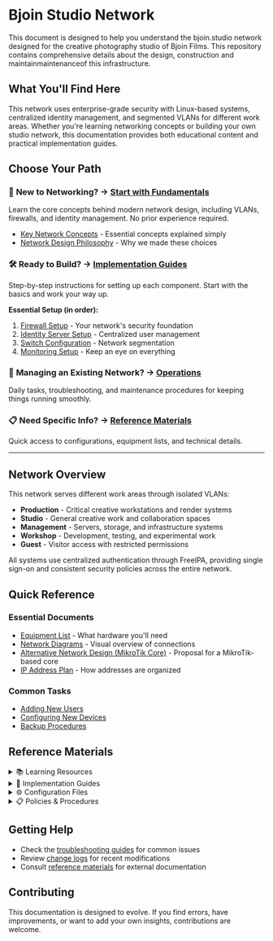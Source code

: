 # Bjoin Studio Network

This document is designed to help you understand the bjoin.studio network designed for the creative photography studio of Bjoin Films. This repository contains comprehensive details about the design, construction and maintainmaintenanceof this infrastructure.

## What You'll Find Here

This network uses enterprise-grade security with Linux-based systems, centralized identity management, and segmented VLANs for different work areas. Whether you're learning networking concepts or building your own studio network, this documentation provides both educational content and practical implementation guides.

## Choose Your Path

### 🎯 **New to Networking?** → [Start with Fundamentals](3-learning/)
Learn the core concepts behind modern network design, including VLANs, firewalls, and identity management. No prior experience required.

- [Key Network Concepts](3-learning/key-concepts.md) - Essential concepts explained simply
- [Network Design Philosophy](4-insights/network-design-considerations.md) - Why we made these choices

### 🛠️ **Ready to Build?** → [Implementation Guides](8-deployment/)
Step-by-step instructions for setting up each component. Start with the basics and work your way up.

**Essential Setup (in order):**
1. [Firewall Setup](8-deployment/opnsense-initial-setup-guide.md) - Your network's security foundation
2. [Identity Server Setup](8-deployment/freeipa-server-setup-guide.md) - Centralized user management
3. [Switch Configuration](8-deployment/netgear-gs108ev4-switch-vlan-configuration.md) - Network segmentation
4. [Monitoring Setup](8-deployment/network-monitoring-setup.md) - Keep an eye on everything

### 🔧 **Managing an Existing Network?** → [Operations](9-maintenance/)
Daily tasks, troubleshooting, and maintenance procedures for keeping things running smoothly.

### 📋 **Need Specific Info?** → [Reference Materials](#reference-materials)
Quick access to configurations, equipment lists, and technical details.

---

## Network Overview

This network serves different work areas through isolated VLANs:
- **Production** - Critical creative workstations and render systems
- **Studio** - General creative work and collaboration spaces  
- **Management** - Servers, storage, and infrastructure systems
- **Workshop** - Development, testing, and experimental work
- **Guest** - Visitor access with restricted permissions

All systems use centralized authentication through FreeIPA, providing single sign-on and consistent security policies across the entire network.

## Quick Reference

### Essential Documents
- [Equipment List](2-equipment-list/equipment-list.md) - What hardware you'll need
- [Network Diagrams](5-physical-layout/) - Visual overview of connections
- [Alternative Network Design (MikroTik Core)](docs/architecture/mikrotik-core-design.md) - Proposal for a MikroTik-based core
- [IP Address Plan](6-configuration/ip-address-management.md) - How addresses are organized

### Common Tasks
- [Adding New Users](8-deployment/freeipa-user-group-management.md)
- [Configuring New Devices](8-deployment/server-onboarding.md)
- [Backup Procedures](9-maintenance/backup-and-recovery-plan.md)

## Reference Materials

<details>
<summary>📚 Learning Resources</summary>

- [Key Concepts](3-learning/key-concepts.md)
- [Device Optimization](3-learning/network-device-role-optimization.md)
- [Design Insights](4-insights/)
- [ZFS and FreeIPA Best Practices](4-insights/freeipa-and-zfs-insights.md)

</details>

<details>
<summary>🔧 Implementation Guides</summary>

**Core Infrastructure:**
- [Firewall Configuration](8-deployment/opnsense-initial-setup-guide.md)
- [Identity Management](8-deployment/freeipa-server-setup-guide.md)
- [Virtualization Platform](8-deployment/proxmox-host-setup-guide.md)
- [Storage System](8-deployment/truenas-server-setup-guide.md)

**Network Devices:**
- [Cisco Switch Setup](8-deployment/cisco-nexus-9236c-initial-setup.md)
- [Managed Switch Config](8-deployment/netgear-gs108ev4-switch-vlan-configuration.md)

**Monitoring & Management:**
- [Network Monitoring](8-deployment/network-monitoring-setup.md)
- [LibreNMS Application Recommendations](docs/software/monitoring/librenms-application-recommendations.md)
- [Grafana Dashboard](8-deployment/grafana-docker-setup.md)
- [InfluxDB Setup](docs/configuration/monitoring/influxdb-setup.md)
- [Custom InfluxDB on TrueNAS](docs/guides/operations/custom-influxdb-setup-truenas.md)

</details>

<details>
<summary>⚙️ Configuration Files</summary>

- [Device Configurations](6-configuration/cfg/)
- [Ansible Automation](6-configuration/ansible/)
- [Prometheus Monitoring](6-configuration/prometheus/)

</details>

<details>
<summary>📋 Policies & Procedures</summary>

- [Security Policies](12-appendix/firewall-rule-policy.md)
- [Naming Conventions](12-appendix/host-naming-conventions.md)
- [Incident Response](9-maintenance/incident-response-plan.md)
- [Disaster Recovery](9-maintenance/disaster-recovery-plan.md)

</details>

## Getting Help

- Check the [troubleshooting guides](9-maintenance/) for common issues
- Review [change logs](9-maintenance/change-management-log.md) for recent modifications
- Consult [reference materials](11-references/references.md) for external documentation

## Contributing

This documentation is designed to evolve. If you find errors, have improvements, or want to add your own insights, contributions are welcome.